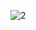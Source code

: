 ![2](https://github.com/cyber-robot1/Mastering-4-critical-SKILLS-using-CPP-17-course/assets/76911827/274de745-6e0a-4ab1-a4ea-0233a6dd9716)
